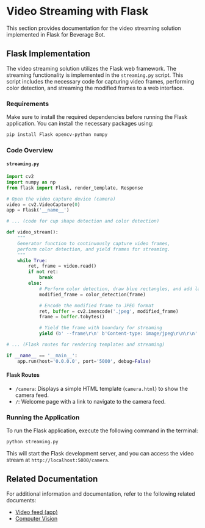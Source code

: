 # Video Streaming with Flask

This section provides documentation for the video streaming solution implemented in Flask for Beverage Bot.

## Flask Implementation

The video streaming solution utilizes the Flask web framework. The streaming functionality is implemented in the `streaming.py` script. This script includes the necessary code for capturing video frames, performing color detection, and streaming the modified frames to a web interface.

### Requirements

Make sure to install the required dependencies before running the Flask application. You can install the necessary packages using:

```bash
pip install Flask opencv-python numpy
```

### Code Overview

#### `streaming.py`

```python
import cv2
import numpy as np
from flask import Flask, render_template, Response

# Open the video capture device (camera)
video = cv2.VideoCapture(0)
app = Flask('__name__')

# ... (code for cup shape detection and color detection)

def video_stream():
    """
    Generator function to continuously capture video frames,
    perform color detection, and yield frames for streaming.
    """
    while True:
        ret, frame = video.read()
        if not ret:
            break
        else:
            # Perform color detection, draw blue rectangles, and add labels
            modified_frame = color_detection(frame)

            # Encode the modified frame to JPEG format
            ret, buffer = cv2.imencode('.jpeg', modified_frame)
            frame = buffer.tobytes()

            # Yield the frame with boundary for streaming
            yield (b' --frame\r\n' b'Content-type: image/jpeg\r\n\r\n' + frame + b'\r\n')

# ... (Flask routes for rendering templates and streaming)

if __name__ == '__main__':
    app.run(host='0.0.0.0', port='5000', debug=False)
```

#### Flask Routes

- `/camera`: Displays a simple HTML template (`camera.html`) to show the camera feed.
- `/`: Welcome page with a link to navigate to the camera feed.

### Running the Application

To run the Flask application, execute the following command in the terminal:

```bash
python streaming.py
```

This will start the Flask development server, and you can access the video stream at `http://localhost:5000/camera`.

## Related Documentation

For additional information and documentation, refer to the following related documents:

- [Video feed (app)](../app/video_feed.md)
- [Computer Vision](../pi/computervision.md)